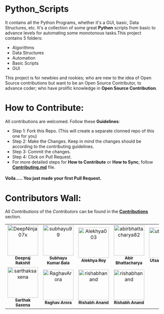 # Python_Scripts

It contains all the Python Programs, whether it's a GUI, basic, Data Structures, etc. It's a collection of some great **Python** scripts from basic to advance levels for automating some monotonous tasks.This project contains 5 folders:

- Algorithms
- Data Structures
- Automation
- Basic Scripts
- GUI

This project is for newbies and rookies; who are new to the idea of Open Source contributions but want to be an Open Source Contributor, to advance coder; who have prolific knowledge in __Open Source Contribution__.

# How to Contribute:
All contributions are welcomed. Follow these __Guidelines__:
- Step 1: Fork this Repo. (This will create a separate clonned repo of this one for you)
- Step 2: Make the Changes. Keep in mind the changes should be according to the contributing guidelines.
- Step 3: Commit the changes.
- Step 4: Click on Pull Request.
- For more detailed steps for __How to Contribute__ or __How to Sync__, follow [__Contributing.md__](https://github.com/DeepNinja07x/Python_Scripts/blob/master/CONTRIBUTING.md) file.
#### Voila..... You just made your first Pull Request.

# Contributors Wall:
All *Contributions* of the *Contributors* can be found in the [__Contributions__](https://github.com/DeepNinja07x/Python_Scripts/graphs/contributors) section.
<table>
  <tr>
      <td align="center">
          <a href="https://github.com/DeepNinja07x">
              <img src="https://avatars0.githubusercontent.com/u/52314477?s=400&u=1887ecc3afa1e867af50336a3af7ed56b21dc604&v=4" width="100px;" alt="DeepNinja07x"/><br />
              <sub>
                  <b>
                      <strong>Deepraj Rakshit</strong>
                  </b>
              </sub>
          </a>
      </td>
      <td align="center">
          <a href="https://github.com/subhayu99">
              <img src="https://avatars3.githubusercontent.com/u/38143013?s=400&u=28405ea45018cee30268bd61408515033741e87e&v=4" width="100px;" alt="subhayu99"/><br />
              <sub>
                  <b>
                      <strong>Subhayu Kumar Bala</strong>
                  </b>
              </sub>
          </a>
      </td>
      <td align="center">
          <a href="https://github.com/Alekhya003">
              <img src="https://avatars2.githubusercontent.com/u/69395178?s=400&u=c33cc751d7e9bc66730e91e4a901ee9ba2e01a0b&v=4" width="100px;" alt="Alekhya003"/><br />
              <sub>
                  <b>
                      <strong>Alekhya Roy</strong>
                  </b>
              </sub>
          </a>
      </td>
    <td align="center">
          <a href="https://github.com/abirbhattacharya82">
              <img src="https://avatars3.githubusercontent.com/u/70687014?s=400&u=896c00dc4e1927f41364a56d38d6c91be133f387&v=4" width="100px;" alt="abirbhattacharya82"/><br />
              <sub>
                  <b>
                      <strong>Abir Bhattacharya</strong>
                  </b>
              </sub>
          </a>
      </td>
    <td align="center">
          <a href="https://github.com/utsavgadhiya">
              <img src="https://avatars1.githubusercontent.com/u/44888423?s=400&u=32974fa39ea0d4be02d27896da2637ea4bbfb9f5&v=4" width="100px;" alt="utsavgadhiya"/><br />
              <sub>
                  <b>
                      <strong>Utsav Gadhiya</strong>
                  </b>
              </sub>
          </a>
      </td>
    <td align="center">
          <a href="https://github.com/SVijayB">
              <img src="https://avatars1.githubusercontent.com/u/54742586?s=400&u=73e90870560e3707468ca877afef6a74ca2bdd92&v=4" width="100px;" alt="SVijayB"/><br />
              <sub>
                  <b>
                      <strong>Vijay</strong>
                  </b>
              </sub>
          </a>
      </td>
  </tr>
  <tr>
    <td align="center">
          <a href="https://github.com/sarthak1905">
              <img src="https://avatars0.githubusercontent.com/u/61883822?s=400&v=4" width="100px;" alt="sarthaksaxena"><br />
              <sub>
                  <b>
                      <strong>Sarthak Saxena</strong>
                  </b>
              </sub>
          </a>
      </td>
    <td align="center">
            <a href="https://github.com/Raghavarora27">
                <img src="https://avatars2.githubusercontent.com/u/66276244?s=460&u=16746f7b8f2f8c3db7f803b25269078ef34d2e4e&v=4" width="100px;" alt="RaghavArora"><br />
                <sub>
                <b>
                    <strong>Raghav Arora</strong>
                </b>
            </sub>
            </a>
        </td>
    <td align="center">
          <a href="https://github.com/TheFenrisLycaon">
              <img src="https://avatars0.githubusercontent.com/u/54172306?s=460&u=b4834344142abbc0f0b742dd579cc9054c112d8c&v=4" width="100px;" alt="rishabhanand"><br />
              <sub>
                  <b>
                      <strong>Rishabh Anand</strong>
                  </b>
              </sub>
          </a>
      </td>
    <td align="center">
          <a href="https://github.com/TheFenrisLycaon">
              <img src="https://avatars0.githubusercontent.com/u/54172306?s=460&u=b4834344142abbc0f0b742dd579cc9054c112d8c&v=4" width="100px;" alt="rishabhanand"><br />
              <sub>
                  <b>
                      <strong>Rishabh Anand</strong>
                  </b>
              </sub>
          </a>
      </td>
  </tr>
</table>
